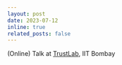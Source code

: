 ```yaml
---
layout: post
date: 2023-07-12
inline: true
related_posts: false
---
```


(Online) Talk at <a href="https://trustlab.iitb.ac.in/">TrustLab</a>, IIT Bombay
